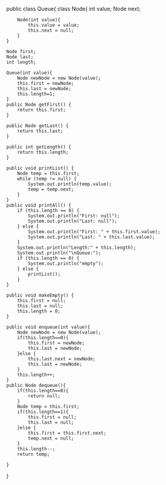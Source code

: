 
public class Queue{
    class Node{
        int value;
        Node next;

        Node(int value){
            this.value = value;
            this.next = null;
        }
    }

    Node first;
    Node last;
    int length;

    Queue(int value){
        Node newNode = new Node(value);
        this.first = newNode;
        this.last = newNode;
        this.length=1;
    }
    public Node getFirst() {
        return this.first;
    }

    public Node getLast() {
        return this.last;
    }

    public int getLength() {
        return this.length;
    }

    public void printList() {
        Node temp = this.first;
        while (temp != null) {
            System.out.println(temp.value);
            temp = temp.next;
        }
    }
    public void printAll() {
        if (this.length == 0) {
            System.out.println("First: null");
            System.out.println("Last: null");
        } else {
            System.out.println("First: " + this.first.value);
            System.out.println("Last: " + this.last.value);
        }
        System.out.println("Length:" + this.length);
        System.out.println("\nQueue:");
        if (this.length == 0) {
            System.out.println("empty");
        } else {
            printList();
        }
    }
    
    public void makeEmpty() {
        this.first = null;
        this.last = null;
        this.length = 0;
    }

    public void enqueue(int value){
        Node newNode = new Node(value);
        if(this.length==0){
            this.first = newNode;
            this.last = newNode;
        }else {
            this.last.next = newNode;
            this.last = newNode;
        }
        this.length++;
    }
    public Node dequeue(){
        if(this.length==0){
            return null;
        }
        Node temp = this.first;
        if(this.length==1){
            this.first = null;
            this.last = null;
        }else {
            this.first = this.first.next;
            temp.next = null;
        }
        this.length--;
        return temp;
        
    }

}
